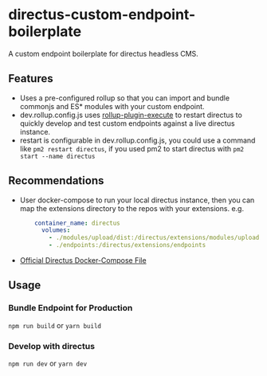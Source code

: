 # directus-custom-endpoint-boilerplate
A custom endpoint boilerplate for directus headless CMS.

## Features
  - Uses a pre-configured rollup so that you can import and bundle commonjs and ES* modules with your custom endpoint.
  - dev.rollup.config.js uses [rollup-plugin-execute](https://www.npmjs.com/package/rollup-plugin-execute) to restart directus to quickly develop and test custom endpoints against a live directus instance.
  - restart is configurable in dev.rollup.config.js, you could use a command like `pm2 restart directus`, if you used pm2 to start directus with `pm2 start --name directus`

## Recommendations
  - User docker-compose to run your local directus instance, then you can map the extensions directory to the repos with your extensions.
    e.g.
    ```yaml
        container_name: directus
          volumes:
            - ./modules/upload/dist:/directus/extensions/modules/upload
            - ./endpoints:/directus/extensions/endpoints
    ```
  - [Official Directus Docker-Compose File](https://docs.directus.io/guides/installation/docker/#docker-compose)

## Usage

### Bundle Endpoint for Production
  `npm run build` or `yarn build`

### Develop with directus
  `npm run dev` or `yarn dev`
